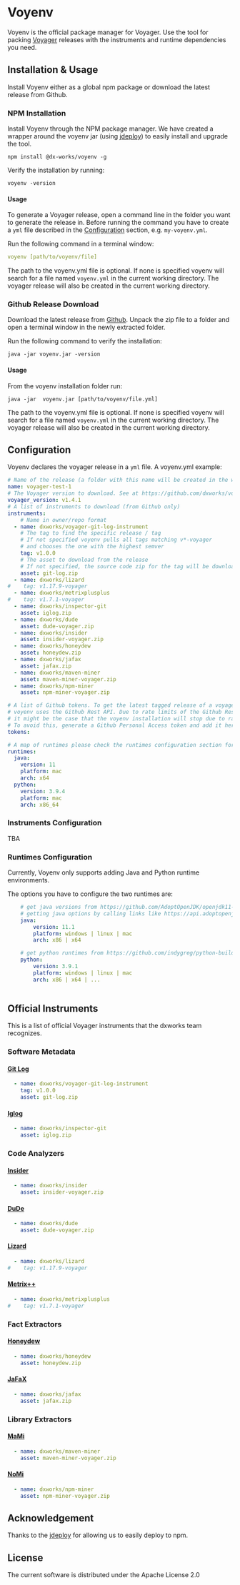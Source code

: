 # Voyenv

Voyenv is the official package manager for Voyager. 
Use the tool for packing [Voyager](https://github.com/dxworks/voyager) releases with the instruments and runtime dependencies you need.

## Installation & Usage
Install Voyenv either as a global npm package or download the latest release from Github.

### NPM Installation
Install Voyenv through the NPM package manager. 
We have created a wrapper around the voyenv jar (using [jdeploy](https://github.com/shannah/jdeploy)) to easily install and upgrade the tool.

```shell
npm install @dx-works/voyenv -g
```

Verify the installation by running:
```shell
voyenv -version
```

#### Usage
To generate a Voyager release, open a command line in the folder you want to generate the release in.
Before running the command you have to create a `yml` file described in the [Configuration](#Configuration) section, e.g. `my-voyenv.yml`.

Run the following command in a terminal window:
```yaml
voyenv [path/to/voyenv/file]
```

The path to the voyenv.yml file is optional. If none is specified voyenv will search for a file named `voyenv.yml` in the current working directory.
The voyager release will also be created in the current working directory.

### Github Release Download

Download the latest release from [Github](https://github.com/dxworks/voyenv/releases). Unpack the zip file to a folder and open a terminal window in the newly extracted folder.

Run the following command to verify the installation:

```shell
java -jar voyenv.jar -version
```

#### Usage
From the voyenv installation folder run:
```shell
java -jar  voyenv.jar [path/to/voyenv/file.yml]
```
The path to the voyenv.yml file is optional. If none is specified voyenv will search for a file named `voyenv.yml` in the current working directory.
The voyager release will also be created in the current working directory.

## Configuration
Voyenv declares the voyager release in a `yml` file.
A voyenv.yml example:

```yaml
# Name of the release (a folder with this name will be created in the working directory)
name: voyager-test-1
# The Voyager version to download. See at https://github.com/dxworks/voyager/releases 
voyager_version: v1.4.1
# A list of instruments to download (from Github only)
instruments:
    # Name in owner/repo format
  - name: dxworks/voyager-git-log-instrument
    # The tag to find the specific release / tag
    # If not specified voyenv pulls all tags matching v*-voyager 
    # and chooses the one with the highest semver
    tag: v1.0.0
    # The asset to download from the release 
    # If not specified, the source code zip for the tag will be downloaded
    asset: git-log.zip
  - name: dxworks/lizard
#    tag: v1.17.9-voyager
  - name: dxworks/metrixplusplus
#    tag: v1.7.1-voyager
  - name: dxworks/inspector-git
    asset: iglog.zip
  - name: dxworks/dude
    asset: dude-voyager.zip
  - name: dxworks/insider
    asset: insider-voyager.zip
  - name: dxworks/honeydew
    asset: honeydew.zip
  - name: dxworks/jafax
    asset: jafax.zip
  - name: dxworks/maven-miner
    asset: maven-miner-voyager.zip
  - name: dxworks/npm-miner
    asset: npm-miner-voyager.zip

# A list of Github tokens. To get the latest tagged release of a voyager instrument,
# voyenv uses the Github Rest API. Due to rate limits of the Github Rest API
# it might be the case that the voyenv installation will stop due to rate limits.
# To avoid this, generate a Github Personal Access token and add it here
tokens:

# A map of runtimes please check the runtimes configuration section for more details
runtimes:
  java:
    version: 11
    platform: mac
    arch: x64
  python:
    version: 3.9.4
    platform: mac
    arch: x86_64

```

### Instruments Configuration
TBA

### Runtimes Configuration
Currently, Voyenv only supports adding Java and Python runtime environments.

The options you have to configure the two runtimes are:
```yaml
    # get java versions from https://github.com/AdoptOpenJDK/openjdk11-binaries/releases/tag/jdk-11.0.11%2B9_openj9-0.26.0 or api from https://api.adoptopenjdk.net/q/swagger-ui/#/Assets/searchReleases
    # getting java options by calling links like https://api.adoptopenjdk.net/v3/assets/feature_releases/11/ga?architecture=x64&jvm_impl=hotspot&os=macos
    java:
        version: 11.1
        platform: windows | linux | mac
        arch: x86 | x64

    # get python runtimes from https://github.com/indygreg/python-build-standalone/releases
    python:
        version: 3.9.1
        platform: windows | linux | mac
        arch: x86 | x64 | ...
    
```

## Official Instruments
This is a list of official Voyager instruments that the dxworks team recognizes.
### Software Metadata
#### [Git Log](https://github.com/dxworks/voyager-git-log-instrument)
```yaml
  - name: dxworks/voyager-git-log-instrument
    tag: v1.0.0
    asset: git-log.zip
```
#### [Iglog](https://github.com/dxworks/inspector-git)
```yaml
  - name: dxworks/inspector-git
    asset: iglog.zip
```

### Code Analyzers
#### [Insider](https://github.com/dxworks/insider)
```yaml
  - name: dxworks/insider
    asset: insider-voyager.zip
```

#### [DuDe](https://github.com/dxworks/dude)
```yaml
  - name: dxworks/dude
    asset: dude-voyager.zip
```

#### [Lizard](https://github.com/dxworks/lizard)
```yaml
  - name: dxworks/lizard
#    tag: v1.17.9-voyager
```

#### [Metrix++](https://github.com/dxworks/metrixplusplus)
```yaml
  - name: dxworks/metrixplusplus
#    tag: v1.7.1-voyager
```

### Fact Extractors
#### [Honeydew](https://github.com/dxworks/honeydew)
```yaml
  - name: dxworks/honeydew
    asset: honeydew.zip
```

#### [JaFaX](https://github.com/dxworks/jafax)
```yaml
  - name: dxworks/jafax
    asset: jafax.zip
```

### Library Extractors
#### [MaMi](https://github.com/dxworks/maven-miner)
```yaml
  - name: dxworks/maven-miner
    asset: maven-miner-voyager.zip
```

#### [NoMi](https://github.com/dxworks/npm-miner)
```yaml
  - name: dxworks/npm-miner
    asset: npm-miner-voyager.zip
```

## Acknowledgement
Thanks to the [jdeploy](https://github.com/shannah/jdeploy) for allowing us to easily deploy to npm.

## License
The current software is distributed under the Apache License 2.0
